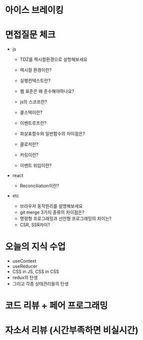 # 아이스 브레이킹

# 면접질문 체크

- js

  - TDZ를 렉시컬환경으로 설멍해보세요

  - 렉시컬 환경이란?
  - 실행컨텍스트란?
  - 웹 표준은 왜 준수해야하나요?
  - js의 스코프란?
  - 콜스택이란?
  - 이벤트루프란?
  - 화살표함수와 일반함수의 차이점은?
  - 클로저란?
  - 커링이란?
  - 이벤트 위임이란?

- react
  - Reconciliation이란?
- etc
  - 브라우저 동작원리를 설명해보세요
  - git merge 3가지 종류의 차이점은?
  - 명령형 프로그래밍과 선언형 프로그래밍의 차이는?
  - CSR, SSR차이?

# 오늘의 지식 수업

- useContext
- useReducer
- CSS in JS, CSS in CSS
- redux의 탄생
- 그리고 각종 상태관리들의 탄생

# 코드 리뷰 + 페어 프로그래밍

# 자소서 리뷰 (시간부족하면 비실시간)
